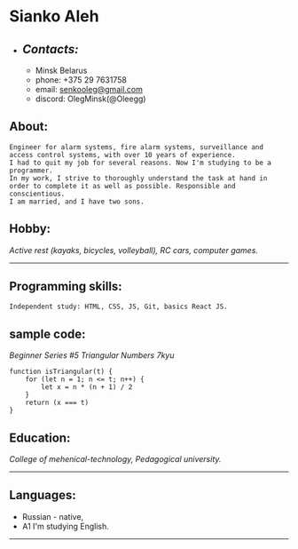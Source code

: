 # **Sianko Aleh**

- ## **_Contacts:_**
  - Minsk Belarus
  - phone: +375 29 7631758
  - email: senkooleg@gmail.com
  - discord: OlegMinsk(@Oleegg)

## **About:**

    Engineer for alarm systems, fire alarm systems, surveillance and access control systems, with over 10 years of experience.
    I had to quit my job for several reasons. Now I'm studying to be a programmer.
    In my work, I strive to thoroughly understand the task at hand in order to complete it as well as possible. Responsible and
    conscientious.
    I am married, and I have two sons.

## **Hobby:**

_Active rest (kayaks, bicycles, volleyball),
RC cars, computer games._

---

## **Programming skills:**

    Independent study: HTML, CSS, JS, Git, basics React JS.

## **sample code:**

_Beginner Series #5 Triangular Numbers 7kyu_

```
function isTriangular(t) {
    for (let n = 1; n <= t; n++) {
        let x = n * (n + 1) / 2
    }
    return (x === t)
}
```

## **Education:**

_College of mehenical-technology, Pedagogical university._

---

## **Languages:**

- Russian - native,
- A1 I'm studying English.

---
